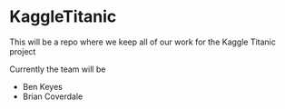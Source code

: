 # KaggleTitanic

This will be a repo where we keep all of our work for the Kaggle Titanic project

Currently the team will be
- Ben Keyes
- Brian Coverdale
